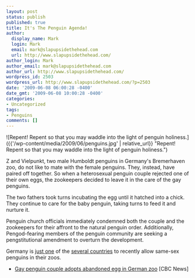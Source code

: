 ```yaml
---
layout: post
status: publish
published: true
title: It's The Penguin Agenda!
author:
  display_name: Mark
  login: Mark
  email: mark@slapupsidethehead.com
  url: http://www.slapupsidethehead.com/
author_login: Mark
author_email: mark@slapupsidethehead.com
author_url: http://www.slapupsidethehead.com/
wordpress_id: 2503
wordpress_url: http://www.slapupsidethehead.com/?p=2503
date: '2009-06-08 06:00:28 -0400'
date_gmt: '2009-06-08 10:00:28 -0400'
categories:
- Uncategorized
tags:
- Penguins
comments: []
---
```

![Repent! Repent so that you may waddle into the light of penguin holiness.]({{'/wp-content/media/2009/06/penguins.jpg' | relative_url}} "Repent! Repent so that you may waddle into the light of penguin holiness.")

Z and Vielpunkt, two male Humboldt penguins in Germany's Bremerhaven zoo, do not like to mate with the female penguins. They, instead, have paired off together. So when a heterosexual penguin couple rejected one of their own eggs, the zookeepers decided to leave it in the care of the gay penguins.

The two fathers took turns incubating the egg until it hatched into a chick. They continue to care for the baby penguin, taking turns to feed it and nurture it.

Penguin church officials immediately condemned both the couple and the zookeepers for their affront to the natural penguin order. Additionally, Pengod-fearing members of the penguin community are seeking a pengstitutional amendment to overturn the development.

Germany is [just one](http://www.slapupsidethehead.com/2008/12/musical-pastor-penguins-marry-uruguanian-dogs/ "Story is in the second pengaragraph.") of the [several countries](http://www.slapupsidethehead.com/2008/05/most-controversial-book-2007/ "Including, amazingly, The United States!") to recently allow same-sex penguins in their zoos.

- [Gay penguin couple adopts abandoned egg in German zoo](http://www.cbc.ca/world/story/2009/06/05/gay-penguins-adopt005.html) [CBC News]
